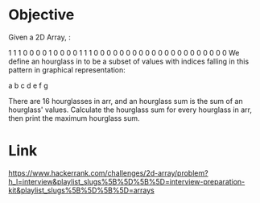# Objective
Given a 2D Array, :

1 1 1 0 0 0
0 1 0 0 0 0
1 1 1 0 0 0
0 0 0 0 0 0
0 0 0 0 0 0
0 0 0 0 0 0
We define an hourglass in  to be a subset of values with indices falling in this pattern in graphical representation:

a b c
  d
e f g

There are 16 hourglasses in arr, and an hourglass sum is the sum of an hourglass' values. Calculate the hourglass sum for every hourglass in arr, then print the maximum hourglass sum.

# Link
https://www.hackerrank.com/challenges/2d-array/problem?h_l=interview&playlist_slugs%5B%5D%5B%5D=interview-preparation-kit&playlist_slugs%5B%5D%5B%5D=arrays